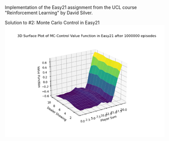 Implementation of the Easy21 assignment from the UCL course "Reinforcement Learning" by David Silver.

Solution to #2: Monte Carlo Control in Easy21
![Easy21MonteCarloControl](./images/easy21.png?raw=true "Easy21MonteCarloControl")